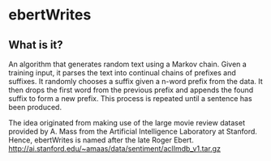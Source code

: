 # ebertWrites
## What is it?
An algorithm that generates random text using a Markov chain. Given a training input, it parses the text into continual chains of prefixes and suffixes. It randomly chooses a suffix given a n-word prefix from the data. It then drops the first word from the previous prefix and appends the found suffix to form a new prefix. This process is repeated until a sentence has been produced.

The idea originated from making use of the large movie review dataset provided by A. Mass from the Artificial Intelligence Laboratory at Stanford. Hence, ebertWrites is named after the late Roger Ebert. http://ai.stanford.edu/~amaas/data/sentiment/aclImdb_v1.tar.gz